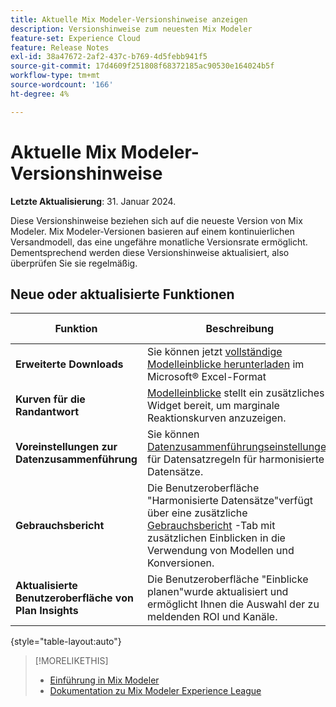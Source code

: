 ```yaml
---
title: Aktuelle Mix Modeler-Versionshinweise anzeigen
description: Versionshinweise zum neuesten Mix Modeler
feature-set: Experience Cloud
feature: Release Notes
exl-id: 38a47672-2af2-437c-b769-4d5febb941f5
source-git-commit: 17d4609f251808f68372185ac90530e164024b5f
workflow-type: tm+mt
source-wordcount: '166'
ht-degree: 4%

---
```


# Aktuelle Mix Modeler-Versionshinweise

**Letzte Aktualisierung**: 31. Januar 2024.

Diese Versionshinweise beziehen sich auf die neueste Version von Mix Modeler. Mix Modeler-Versionen basieren auf einem kontinuierlichen Versandmodell, das eine ungefähre monatliche Versionsrate ermöglicht. Dementsprechend werden diese Versionshinweise aktualisiert, also überprüfen Sie sie regelmäßig.


## Neue oder aktualisierte Funktionen

| Funktion | Beschreibung | Allgemeine Verfügbarkeit |
|---|---|---|
| **Erweiterte Downloads** | Sie können jetzt [vollständige Modelleinblicke herunterladen](../models/insights.md) im Microsoft® Excel-Format | 31. Januar 2024 |
| **Kurven für die Randantwort** | [Modelleinblicke](../models/insights.md) stellt ein zusätzliches Widget bereit, um marginale Reaktionskurven anzuzeigen. | 31. Januar 2024 |
| **Voreinstellungen zur Datenzusammenführung** | Sie können [Datenzusammenführungseinstellungen](../harmonize-data/dataset-rules.md#data-merge-preferences) für Datensatzregeln für harmonisierte Datensätze. | 31. Januar 2024 |
| **Gebrauchsbericht** | Die Benutzeroberfläche &quot;Harmonisierte Datensätze&quot;verfügt über eine zusätzliche [Gebrauchsbericht](../harmonize-data/usage-report.md) -Tab mit zusätzlichen Einblicken in die Verwendung von Modellen und Konversionen. | 31. Januar 202 |
| **Aktualisierte Benutzeroberfläche von Plan Insights** | Die Benutzeroberfläche &quot;Einblicke planen&quot;wurde aktualisiert und ermöglicht Ihnen die Auswahl der zu meldenden ROI und Kanäle. | 31. Januar 2024 |

{style="table-layout:auto"}


>[!MORELIKETHIS]
>
>* [Einführung in Mix Modeler](https://business.adobe.com/products/experience-platform/planning-and-measurement.html)
>* [Dokumentation zu Mix Modeler Experience League](https://experienceleague.adobe.com/docs/mix-modeler.html?lang=de)
